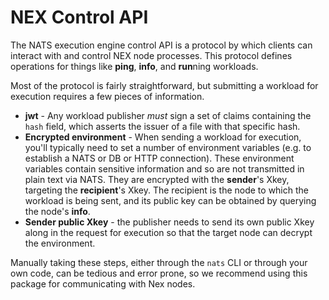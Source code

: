 # NEX Control API
The NATS execution engine control API is a protocol by which clients can interact with and control NEX node processes. This protocol defines operations for things like **ping**, **info**, and **run**ning workloads.

Most of the protocol is fairly straightforward, but submitting a workload for execution requires a few pieces of information.
* **jwt** - Any workload publisher _must_ sign a set of claims containing the `hash` field, which asserts the issuer of a file with that specific hash.
* **Encrypted environment** - When sending a workload for execution, you'll typically need to set a number of environment variables (e.g. to establish a NATS or DB or HTTP connection). These environment variables contain sensitive information and so are not transmitted in plain text via NATS. They are encrypted with the **sender**'s Xkey, targeting the **recipient**'s Xkey. The recipient is the node to which the workload is being sent, and its public key can be obtained by querying the node's **info**.
* **Sender public Xkey** - the publisher needs to send its own public Xkey along in the request for execution so that the target node can decrypt the environment.

Manually taking these steps, either through the `nats` CLI or through your own code, can be tedious and error prone, so we recommend using this package for communicating with Nex nodes.